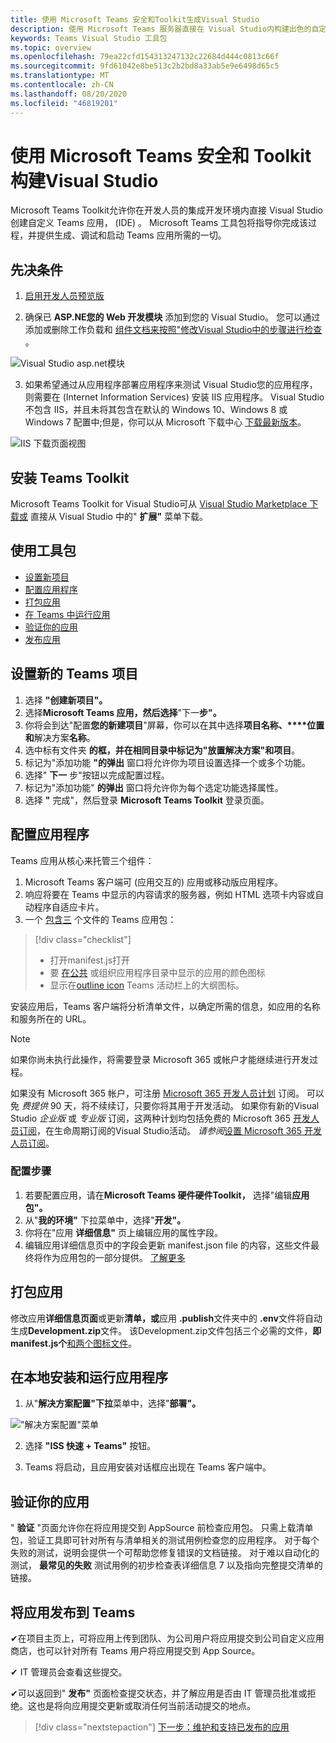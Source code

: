 ```yaml
---
title: 使用 Microsoft Teams 安全和Toolkit生成Visual Studio
description: 使用 Microsoft Teams 服务器直接在 Visual Studio内构建出色的自定义Toolkit
keywords: Teams Visual Studio 工具包
ms.topic: overview
ms.openlocfilehash: 79ea22cfd154313247132c22684d444c0813c66f
ms.sourcegitcommit: 9fd61042e8be513c2b2bd8a33ab5e9e6498d65c5
ms.translationtype: MT
ms.contentlocale: zh-CN
ms.lasthandoff: 08/20/2020
ms.locfileid: "46819201"
---
```

# <a name="build-apps-with-the-microsoft-teams-toolkit-and-visual-studio"></a>使用 Microsoft Teams 安全和 Toolkit构建Visual Studio

Microsoft Teams Toolkit允许你在开发人员的集成开发环境内直接 Visual Studio创建自定义 Teams 应用， (IDE) 。 Microsoft Teams 工具包将指导你完成该过程，并提供生成、调试和启动 Teams 应用所需的一切。

## <a name="prerequisites"></a>先决条件

1. [启用开发人员预览版](../resources/dev-preview/developer-preview-intro.md#enable-developer-preview)

1. 确保已 **<span>ASP.NE</span>您的 Web 开发模块** 添加到您的 Visual Studio。 您可以通过添加或删除工作负载和 [组件文档来按照"修改Visual Studio中的步骤进行检查](/visualstudio/install/modify-visual-studio?view=vs-2019) 。

![Visual Studio asp.net模块](../assets/images/visual-studio-web-dev-module.png)

3. 如果希望通过从应用程序部署应用程序来测试 Visual Studio您的应用程序，则需要在 (Internet Information Services) 安装 IIS 应用程序。 Visual Studio不包含 IIS，并且未将其包含在默认的 Windows 10、Windows 8 或 Windows 7 配置中;但是，你可以从 Microsoft 下载中心 [下载最新版本](https://www.microsoft.com/download/details.aspx?id=48264)。

![IIS 下载页面视图](../assets/images/iis.png)

## <a name="install-the-teams-toolkit"></a>安装 Teams Toolkit

Microsoft Teams Toolkit for Visual Studio可从 [Visual Studio Marketplace 下载或](https://marketplace.visualstudio.com/items?itemName=TeamsDevApp.vsteamstemplate) 直接从 Visual Studio 中的" **扩展"** 菜单下载。

## <a name="using-the-toolkit"></a>使用工具包

- [设置新项目](#set-up-a-new-teams-project)
- [配置应用程序](#configure-your-app)
- [打包应用](#package-your-app)
- [在 Teams 中运行应用](#install-and-run-your-app-locally)
- [验证你的应用](#validate-your-app)
- [发布应用](#publish-your-app-to-teams)

## <a name="set-up-a-new-teams-project"></a>设置新的 Teams 项目

1. 选择 **"创建新项目"。**
1. 选择**Microsoft Teams 应用，然后选择**"下一**步"。**
1. 你将会到达"配置**您的新建项目**"屏幕，你可以在其中选择**项目名称、****位置和**解决方案**名称**。
1. 选中标有文件夹 **的框，并在相同目录中标记为"放置解决方案"和项目**。
1. 标记为"添加功能 **"的弹出** 窗口将允许你为项目设置选择一个或多个功能。
1. 选择" **下一** 步"按钮以完成配置过程。
1. 标记为"添加功能" **的弹出** 窗口将允许你为每个选定功能选择属性。
1. 选择 **"** 完成"，然后登录 **Microsoft Teams Toolkit** 登录页面。

## <a name="configure-your-app"></a>配置应用程序

Teams 应用从核心来托管三个组件：

  1. Microsoft Teams 客户端可 (应用交互的) 应用或移动版应用程序。
  1. 响应将要在 Teams 中显示的内容请求的服务器，例如 HTML 选项卡内容或自动程序自适应卡片。
  1. 一个 [包含三](/concepts/build-and-test/apps-package.md) 个文件的 Teams 应用包：

  > [!div class="checklist"]
  >
  > - 打开manifest.js打开
  > - 要 [在公共](../resources/schema/manifest-schema.md#icons) 或组织应用程序目录中显示的应用的颜色图标
 > - 显示在[outline icon](../resources/schema/manifest-schema.md#icons) Teams 活动栏上的大纲图标。

安装应用后，Teams 客户端将分析清单文件，以确定所需的信息，如应用的名称和服务所在的 URL。

> [!NOTE]
>如果你尚未执行此操作，将需要登录 Microsoft 365 或帐户才能继续进行开发过程。
>
> 如果没有 Microsoft 365 帐户，可注册 [Microsoft 365 开发人员计划](https://developer.microsoft.com/microsoft-365/dev-program) 订阅。 可以免 *费提供* 90 天，将不续续订，只要你将其用于开发活动。 如果你有新的Visual Studio *企业版* 或 *专业版* 订阅，这两种计划均包括免费的 Microsoft 365 [开发人员订阅](https://aka.ms/MyVisualStudioBenefits)，在生命周期订阅的Visual Studio活动。 *请参阅*[设置 Microsoft 365 开发人员订阅](https://docs.microsoft.com/office/developer-program/office-365-developer-program-get-started)。
>

### <a name="configuration-steps"></a>配置步骤

1. 若要配置应用，请在**Microsoft Teams 硬件硬件Toolkit，** 选择"编辑**应用包"。**
1. 从"**我的环境"** 下拉菜单中，选择"**开发"。**
1. 你将在"应用 **详细信息"** 页上编辑应用的属性字段。
1. 编辑应用详细信息页中的字段会更新 manifest.json file 的内容，这些文件最终将作为应用包的一部分提供。 [了解更多](https://aka.ms/teams-toolkit-manifest)

## <a name="package-your-app"></a>打包应用

修改应用**详细信息页面**或更新**清单，或**应用 **.publish**文件夹中的 **.env**文件将自动生成**Development.zip**文件。 该Development.zip文件包括三个必需的文件，**即manifest.js个**[和两个图标文件](../concepts/build-and-test/apps-package.md#icons)。

## <a name="install-and-run-your-app-locally"></a>在本地安装和运行应用程序

1. 从"**解决方案配置"下拉**菜单中，选择"**部署"。**

!["解决方案配置"菜单](../assets/images/solution-configurations.png)

2. 选择 **"ISS 快速 + Teams"** 按钮。

1. Teams 将启动，且应用安装对话框应出现在 Teams 客户端中。

## <a name="validate-your-app"></a>验证你的应用

" **验证** "页面允许你在将应用提交到 AppSource 前检查应用包。 只需上载清单包，验证工具即可针对所有与清单相关的测试用例检查您的应用程序。 对于每个失败的测试，说明会提供一个可帮助您修复错误的文档链接。 对于难以自动化的测试， **最常见的失败** 测试用例的初步检查表详细信息 7 以及指向完整提交清单的链接。

## <a name="publish-your-app-to-teams"></a>将应用发布到 Teams

✔在项目主页上，可将应用上传到团队、为公司用户将应用提交到公司自定义应用商店，也可以针对所有 Teams 用户将应用提交到 App Source。

✔ IT 管理员会查看这些提交。

✔可以返回到" **发布"** 页面检查提交状态，并了解应用是否由 IT 管理员批准或拒绝。这也是将向应用提交更新或取消任何当前活动提交的地点。

> [!div class="nextstepaction"]
> [下一步：维护和支持已发布的应用](../concepts/deploy-and-publish/appsource/post-publish/overview.md)
>
